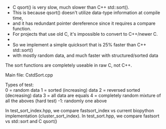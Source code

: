 * C qsort() is very slow, much slower than C++ std::sort().
* This is because qsort() doesn't utilize data-type information at compile time,
* and it has redundant pointer dereference since it requires a compare function.
* For projects that use old C, it's impossible to convert to C++/newer C.
* 
* So we implement a simple quicksort that is 25% faster than C++ std::sort()
* with mostly random data, and much faster with structured/sorted data 

The sort functions are completely useable in raw C, not C++.

Main file: CstdSort.cpp

Types of test:    
    0 = random data
    1 = sorted (increasing) data
    2 = reversed sorted (decreasing) data 
    3 = all data are equals
    4 = completely random mixture of all the aboves (hard test)
    -1: randomly one above

In test_sort_index.hpp, we compare fastsort_index vs current biopython implementation (cluster_sort_index).
In test_sort.hpp, we compare fastsort vs std::sort and C qsort()
